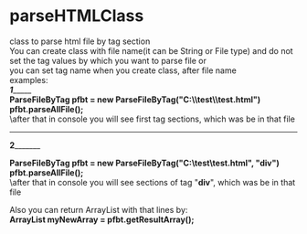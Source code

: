 # parseHTMLClass  
class to parse html file by tag section  
You can create class with file name(it can be String or File type) and do not set the tag values by which you want to parse file or  
you can set tag name when you create class, after file name  
examples:  
_________1______________    
**ParseFileByTag pfbt = new ParseFileByTag("C:\\\\test\\\\test.html")  
pfbt.parseAllFile();**  
\\after that in console you will see first tag sections, which was be in that file  
________________________  
________2_______________  
  
**ParseFileByTag pfbt = new ParseFileByTag("C:\\test\\test.html", "div")  
pfbt.parseAllFile();**  
\\after that in console you will see sections of tag "**div**", which was be in that file  
  
Also you can return ArrayList<String> with that lines by:  
  **ArrayList<String> myNewArray = pfbt.getResultArray();**  
